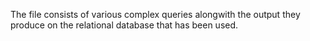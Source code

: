The file consists of various complex queries alongwith the output they produce on the relational database that has been used.
